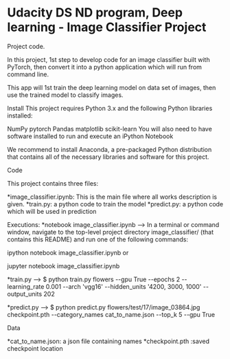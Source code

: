 # Udacity DS ND program, Deep learning - Image Classifier Project

Project code.

In this project, 1st step to develop code for an image classifier built with PyTorch, then convert it into a python application which will run from command line.

This app will 1st train the deep learning model on data set of images, then use the trained model to classify images.

Install
This project requires Python 3.x and the following Python libraries installed:

NumPy
pytorch
Pandas
matplotlib
scikit-learn
You will also need to have software installed to run and execute an iPython Notebook

We recommend to install Anaconda, a pre-packaged Python distribution that contains all of the necessary libraries and software for this project.

Code

This project contains three files:

*image_classifier.ipynb: This is the main file where all works description is given.
*train.py: a python code to train the model
*predict.py: a python code which will be used in prediction



Executions:
*notebook image_classifier.ipynb -->
In a terminal or command window, navigate to the top-level project directory image_classifier/ (that contains this README) and run one of the following commands:

ipython notebook image_classifier.ipynb
or

jupyter notebook image_classifier.ipynb

*train.py -->
$  python train.py flowers --gpu True --epochs 2 --learning_rate 0.001 --arch 'vgg16' --hidden_units '4200, 3000, 1000' --output_units 202

*predict.py -->
$ python predict.py flowers/test/17/image_03864.jpg checkpoint.pth --category_names cat_to_name.json --top_k 5 --gpu True


Data

*cat_to_name.json: a json file containing names 
*checkpoint.pth :saved checkpoint location

